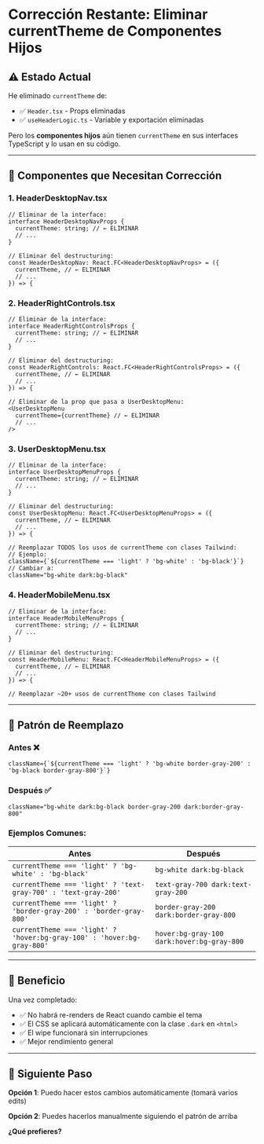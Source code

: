 # Corrección Restante: Eliminar currentTheme de Componentes Hijos

## ⚠️ Estado Actual

He eliminado `currentTheme` de:
- ✅ `Header.tsx` - Props eliminadas
- ✅ `useHeaderLogic.ts` - Variable y exportación eliminadas

Pero los **componentes hijos** aún tienen `currentTheme` en sus interfaces TypeScript y lo usan en su código.

---

## 🔧 Componentes que Necesitan Corrección

### **1. HeaderDesktopNav.tsx**
```tsx
// Eliminar de la interface:
interface HeaderDesktopNavProps {
  currentTheme: string; // ← ELIMINAR
  // ...
}

// Eliminar del destructuring:
const HeaderDesktopNav: React.FC<HeaderDesktopNavProps> = ({
  currentTheme, // ← ELIMINAR
  // ...
}) => {
```

### **2. HeaderRightControls.tsx**
```tsx
// Eliminar de la interface:
interface HeaderRightControlsProps {
  currentTheme: string; // ← ELIMINAR
  // ...
}

// Eliminar del destructuring:
const HeaderRightControls: React.FC<HeaderRightControlsProps> = ({
  currentTheme, // ← ELIMINAR
  // ...
}) => {

// Eliminar de la prop que pasa a UserDesktopMenu:
<UserDesktopMenu
  currentTheme={currentTheme} // ← ELIMINAR
  // ...
/>
```

### **3. UserDesktopMenu.tsx**
```tsx
// Eliminar de la interface:
interface UserDesktopMenuProps {
  currentTheme: string; // ← ELIMINAR
  // ...
}

// Eliminar del destructuring:
const UserDesktopMenu: React.FC<UserDesktopMenuProps> = ({
  currentTheme, // ← ELIMINAR
  // ...
}) => {

// Reemplazar TODOS los usos de currentTheme con clases Tailwind:
// Ejemplo:
className={`${currentTheme === 'light' ? 'bg-white' : 'bg-black'}`}
// Cambiar a:
className="bg-white dark:bg-black"
```

### **4. HeaderMobileMenu.tsx**
```tsx
// Eliminar de la interface:
interface HeaderMobileMenuProps {
  currentTheme: string; // ← ELIMINAR
  // ...
}

// Eliminar del destructuring:
const HeaderMobileMenu: React.FC<HeaderMobileMenuProps> = ({
  currentTheme, // ← ELIMINAR
  // ...
}) => {

// Reemplazar ~20+ usos de currentTheme con clases Tailwind
```

---

## 📝 Patrón de Reemplazo

### **Antes** ❌
```tsx
className={`${currentTheme === 'light' ? 'bg-white border-gray-200' : 'bg-black border-gray-800'}`}
```

### **Después** ✅
```tsx
className="bg-white dark:bg-black border-gray-200 dark:border-gray-800"
```

### **Ejemplos Comunes:**

| Antes | Después |
|-------|---------|
| `currentTheme === 'light' ? 'bg-white' : 'bg-black'` | `bg-white dark:bg-black` |
| `currentTheme === 'light' ? 'text-gray-700' : 'text-gray-200'` | `text-gray-700 dark:text-gray-200` |
| `currentTheme === 'light' ? 'border-gray-200' : 'border-gray-800'` | `border-gray-200 dark:border-gray-800` |
| `currentTheme === 'light' ? 'hover:bg-gray-100' : 'hover:bg-gray-800'` | `hover:bg-gray-100 dark:hover:bg-gray-800` |

---

## 🎯 Beneficio

Una vez completado:
- ✅ No habrá re-renders de React cuando cambie el tema
- ✅ El CSS se aplicará automáticamente con la clase `.dark` en `<html>`
- ✅ El wipe funcionará sin interrupciones
- ✅ Mejor rendimiento general

---

## 🚀 Siguiente Paso

**Opción 1**: Puedo hacer estos cambios automáticamente (tomará varios edits)

**Opción 2**: Puedes hacerlos manualmente siguiendo el patrón de arriba

**¿Qué prefieres?**
